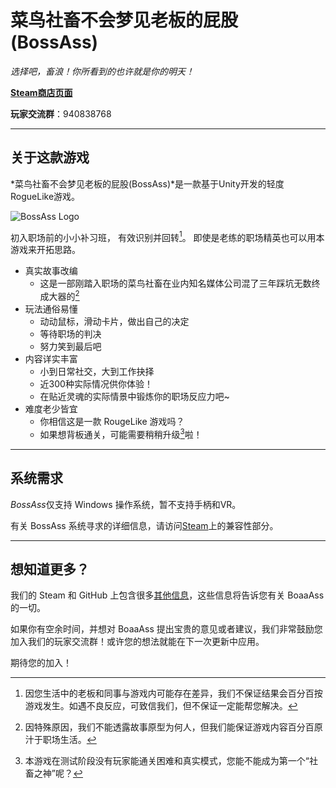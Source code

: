 #  菜鸟社畜不会梦见老板的屁股(BossAss)
*选择吧，畜浪！你所看到的也许就是你的明天！*

**[Steam商店页面](https://store.steampowered.com/app/1340950/_/)**

**玩家交流群**：940838768

----------
## 关于这款游戏
*菜鸟社畜不会梦见老板的屁股(BossAss)*是一款基于Unity开发的轻度RogueLike游戏。

![BossAss Logo](https://media.st.dl.pinyuncloud.com/steam/apps/1340950/header.jpg?t=1592469227)

初入职场前的小小补习班，
有效识别并回转[^即死命运]。
即使是老练的职场精英也可以用本游戏来开拓思路。

- 真实故事改编
	- 这是一部刚踏入职场的菜鸟社畜在业内知名媒体公司混了三年踩坑无数终成大器的[^血泪史]
- 玩法通俗易懂
	- 动动鼠标，滑动卡片，做出自己的决定
	- 等待职场的判决
	- 努力笑到最后吧
- 内容详实丰富
	- 小到日常社交，大到工作抉择
	- 近300种实际情况供你体验！
	- 在贴近灵魂的实际情景中锻炼你的职场反应力吧~
- 难度老少皆宜
	- 你相信这是一款 RougeLike 游戏吗？
	- 如果想背板通关，可能需要稍稍升级[^大脑]啦！



>[^即死命运]:因您生活中的老板和同事与游戏内可能存在差异，我们不保证结果会百分百按游戏发生。如遇不良反应，可致信我们，但不保证一定能帮您解决。
>[^血泪史]:因特殊原因，我们不能透露故事原型为何人，但我们能保证游戏内容百分百原汁于职场生活。
>[^大脑]:本游戏在测试阶段没有玩家能通关困难和真实模式，您能不能成为第一个“社畜之神”呢？



----------

## 系统需求
*BossAss*仅支持 Windows 操作系统，暂不支持手柄和VR。

有关 BossAss 系统寻求的详细信息，请访问[Steam](https://store.steampowered.com/app/1340950/_/)上的兼容性部分。

----------
## 想知道更多？

我们的 Steam 和 GitHub 上包含很多[其他信息](https://github.com/MoespiritStudios/BossAss/wiki)，这些信息将告诉您有关 BoaaAss 的一切。

如果你有空余时间，并想对 BoaaAss 提出宝贵的意见或者建议，我们非常鼓励您加入我们的玩家交流群！或许您的想法就能在下一次更新中应用。

期待您的加入！

